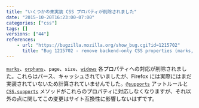 ```yaml
---
title: "いくつかの未実装 CSS プロパティが削除されました"
date: "2015-10-20T16:23:00-07:00"
categories: ["css"]
tags: []
versions: ["44"]
references:
    - url: "https://bugzilla.mozilla.org/show_bug.cgi?id=1215702"
      title: "Bug 1215702 - remove backend-only CSS properties (marks, orphans, page, size, widows)"
---
```

[`marks`](https://developer.mozilla.org/ja/docs/Web/CSS/%40page/marks)、[`orphans`](https://developer.mozilla.org/ja/docs/Web/CSS/orphans)、`page`、`size`、[`widows`](https://developer.mozilla.org/ja/docs/Web/CSS/widows) 各プロパティへの対応が削除されました。これらはパース、キャッシュされていましたが、Firefox には実際にはまだ実装されていないため計算されていませんでした。[`@supports`](https://developer.mozilla.org/ja/docs/Web/CSS/@supports) アットルールと [`CSS.supports`](https://developer.mozilla.org/ja/docs/Web/API/CSS/supports) メソッドがこれらのプロパティに対応しなくなりますが、それ以外の点に関してこの変更はサイト互換性に影響しないはずです。
